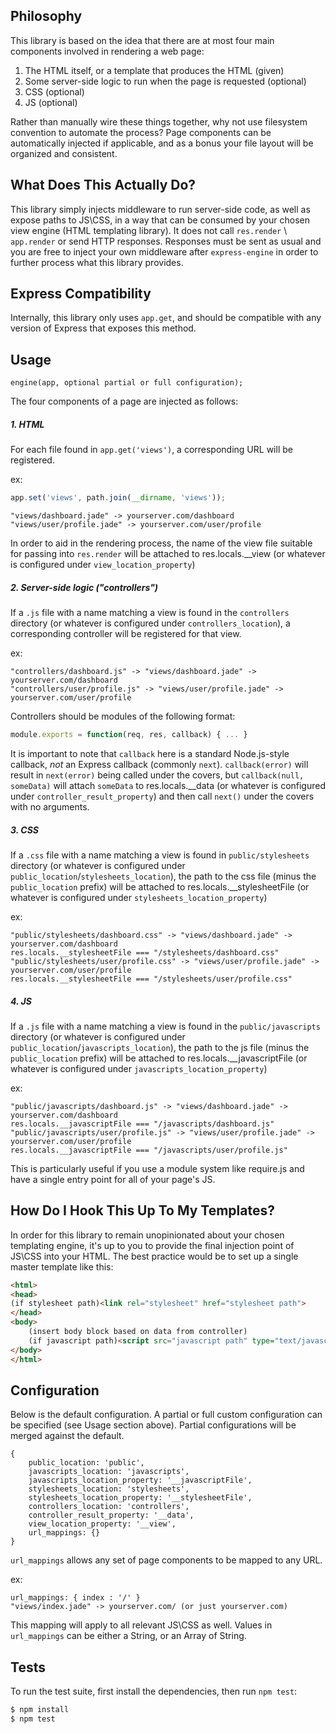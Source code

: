 ## Philosophy

This library is based on the idea that there are at most four main components involved in rendering a web page:

1. The HTML itself, or a template that produces the HTML (given)
2. Some server-side logic to run when the page is requested (optional)
3. CSS (optional)
4. JS (optional)

Rather than manually wire these things together, why not use filesystem convention to automate the process?  Page components can be automatically injected if applicable, and as a bonus your file layout will be organized and consistent.

## What Does This Actually Do?

This library simply injects middleware to run server-side code, as well as expose paths to JS\CSS, in a way that can be consumed by your chosen view engine (HTML templating library).  It does not call `res.render` \ `app.render` or send HTTP responses.  Responses must be sent as usual and you are free to inject your own middleware after `express-engine` in order to further process what this library provides.

## Express Compatibility

Internally, this library only uses `app.get`, and should be compatible with any version of Express that exposes this method.

## Usage

`engine(app, optional partial or full configuration);`

The four components of a page are injected as follows:

##### 1. HTML

For each file found in `app.get('views')`, a corresponding URL will be registered.

ex:

```js
app.set('views', path.join(__dirname, 'views'));
```

    "views/dashboard.jade" -> yourserver.com/dashboard
    "views/user/profile.jade" -> yourserver.com/user/profile
    
In order to aid in the rendering process, the name of the view file suitable for passing into `res.render` will be attached to res.locals.__view (or whatever is configured under `view_location_property`)
    
##### 2. Server-side logic ("controllers")

If a `.js` file with a name matching a view is found in the `controllers` directory (or whatever is configured under `controllers_location`), a corresponding controller will be registered for that view.

ex:

    "controllers/dashboard.js" -> "views/dashboard.jade" -> yourserver.com/dashboard
    "controllers/user/profile.js" -> "views/user/profile.jade" -> yourserver.com/user/profile

Controllers should be modules of the following format:

```js
module.exports = function(req, res, callback) { ... }
```

It is important to note that `callback` here is a standard Node.js-style callback, *not* an Express callback (commonly `next`).  `callback(error)` will result in `next(error)` being called under the covers, but `callback(null, someData)` will attach `someData` to res.locals.__data (or whatever is configured under `controller_result_property`) and then call `next()` under the covers with no arguments.

##### 3. CSS

If a `.css` file with a name matching a view is found in `public/stylesheets` directory (or whatever is configured under `public_location`/`stylesheets_location`), the path to the css file (minus the `public_location` prefix) will be attached to res.locals.__stylesheetFile (or whatever is configured under `stylesheets_location_property`)

ex:

    "public/stylesheets/dashboard.css" -> "views/dashboard.jade" -> yourserver.com/dashboard
    res.locals.__stylesheetFile === "/stylesheets/dashboard.css"
    "public/stylesheets/user/profile.css" -> "views/user/profile.jade" -> yourserver.com/user/profile
    res.locals.__stylesheetFile === "/stylesheets/user/profile.css"

##### 4. JS

If a `.js` file with a name matching a view is found in the `public/javascripts` directory (or whatever is configured under `public_location`/`javascripts_location`), the path to the js file (minus the `public_location` prefix) will be attached to res.locals.__javascriptFile (or whatever is configured under `javascripts_location_property`)

ex:

    "public/javascripts/dashboard.js" -> "views/dashboard.jade" -> yourserver.com/dashboard
    res.locals.__javascriptFile === "/javascripts/dashboard.js"
    "public/javascripts/user/profile.js" -> "views/user/profile.jade" -> yourserver.com/user/profile
    res.locals.__javascriptFile === "/javascripts/user/profile.js"

This is particularly useful if you use a module system like require.js and have a single entry point for all of your page's JS.

## How Do I Hook This Up To My Templates?

In order for this library to remain unopinionated about your chosen templating engine, it's up to you to provide the final injection point of JS\CSS into your HTML.  The best practice would be to set up a single master template like this:

```html
<html>
<head>
(if stylesheet path)<link rel="stylesheet" href="stylesheet path">
</head>
<body>
    (insert body block based on data from controller)
    (if javascript path)<script src="javascript path" type="text/javascript"></script>
</body>
</html>
```

## Configuration

Below is the default configuration.  A partial or full custom configuration can be specified (see Usage section above).  Partial configurations will be merged against the default.

    {
        public_location: 'public',
        javascripts_location: 'javascripts',
        javascripts_location_property: '__javascriptFile',
        stylesheets_location: 'stylesheets',
        stylesheets_location_property: '__stylesheetFile',
        controllers_location: 'controllers',
        controller_result_property: '__data',
        view_location_property: '__view',
        url_mappings: {}
    }
    
`url_mappings` allows any set of page components to be mapped to any URL.

ex:

    url_mappings: { index : '/' }
    "views/index.jade" -> yourserver.com/ (or just yourserver.com)

This mapping will apply to all relevant JS\CSS as well.  Values in `url_mappings` can be either a String, or an Array of String.

## Tests

  To run the test suite, first install the dependencies, then run `npm test`:

```bash
$ npm install
$ npm test
```
